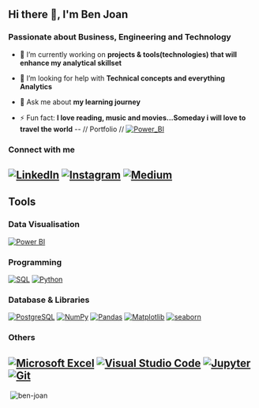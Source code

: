 <h2 align="left">Hi there 👋, I'm Ben Joan </h2>
<h3 align="left">Passionate about Business, Engineering and Technology</h3>


- 🌱 I’m currently working on **projects & tools(technologies) that will enhance my analytical skillset**

- 🤝 I’m looking for help with **Technical concepts and everything Analytics**

- 💬 Ask me about **my learning journey**

- ⚡ Fun fact: **I love reading, music and movies...Someday i will love to travel the world**
--
// Portfolio
// [![Power_BI](https://img.shields.io/badge/Power_BI_portfolio-F2C811?style=for-the-badge&logo=powerbi&logoColor=black)](https://www.novypro.com/profile_projects/ben-joan-c)

### Connect with me
[![LinkedIn](https://img.shields.io/badge/linkedin-%230077B5.svg?style=for-the-badge&logo=linkedin&logoColor=white)](https://linkedin.com/in/ben-joan-c-5a4a4121b)
[![Instagram](https://img.shields.io/badge/Instagram-c0392b.svg?style=for-the-badge&logo=Instagram&logoColor=violet)](https://instagram.com/isbenjoan)
[![Medium](https://img.shields.io/badge/Medium-000000.svg?style=for-the-badge&logo=Medium&logoColor=white)](https://medium.com/@benjoan13)
--
## Tools

### Data Visualisation
<a href="#"><img alt="Power BI" src="https://img.shields.io/badge/Power BI-F2C811.svg?logo=powerbi&logoColor=black"></a>
<!--![Static Badge](https://img.shields.io/badge/-Looker%20Studio-%234285F4?style=plastic&logo=looker&logoColor=white)-->
<!--- a href="#"><img alt="Google Sheets" src="https://img.shields.io/badge/Google%20Sheets-217346.svg?logo=google%20sheets&logoColor=green"></a --->

### Programming 
<a href="#"><img alt="SQL" src="https://custom-icon-badges.herokuapp.com/badge/SQL-02386E.svg?logo=database&logoColor=black"></a>
<a href="#"><img alt="Python" src="https://img.shields.io/badge/Python-00498D.svg?logo=python&logoColor=white"></a>
  
### Database & Libraries 
  <a href="#"><img alt="PostgreSQL" src ="https://img.shields.io/badge/PostgreSQL-00498D.svg?logo=postgresql&logoColor=white"></a>
<a href="#"><img alt="NumPy" src="https://img.shields.io/badge/Numpy-225366.svg?logo=numpy&logoColor=white"></a>
  <a href="#"><img alt="Pandas" src="https://img.shields.io/badge/Pandas-2A677F.svg?logo=pandas&logoColor=white"></a>
  <a href="#"><img alt="Matplotlib" src="https://img.shields.io/badge/Matplotlib-3B91B2.svg?logo=Matplotlib-python&logoColor=white"></a>
  <a href="#"><img alt="seaborn" src="https://img.shields.io/badge/seaborn-3B91B2.svg?logo=Seaborn&logoColor=white"></a>

### Others
<a href="#"><img alt="Microsoft Excel" src="https://img.shields.io/badge/Microsoft%20Excel-217346.svg?logo=microsoft%20excel&logoColor=green"></a>
<a href="#"><img alt="Visual Studio Code" src="https://img.shields.io/badge/Visual%20Studio%20Code-3D747F.svg?logo=visual-studio-code&logoColor=white"></a>
<a href="#"><img alt="Jupyter" src="https://img.shields.io/badge/Jupyter-F37626.svg?logo=Jupyter&logoColor=white"></a>
<a href="#"><img alt="Git" src="https://img.shields.io/badge/Git-182E33.svg?logo=git&logoColor=white"></a>
---



<p>&nbsp;<img align="center" src="https://github-readme-stats.vercel.app/api?username=ben-joan&show_icons=true&locale=en" alt="ben-joan" /></p>
